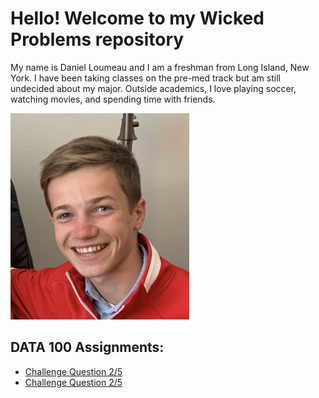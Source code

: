 # Hello! Welcome to my Wicked Problems repository

My name is Daniel Loumeau and I am a freshman from Long Island, New York. I have been taking classes on the pre-med track but am still undecided about my major. Outside academics, I love playing soccer, watching movies, and spending time with friends. 

![](https://raw.githubusercontent.com/dloumeau/data100repository/main/Screen%20Shot%202021-02-08%20at%2010.15.46%20PM.png)

## DATA 100 Assignments:
- [Challenge Question 2/5](https://raw.githubusercontent.com/dloumeau/data100repository/main/A%20Person's%20path%20between%20homes.png)
- [Challenge Question 2/5](challengequestion.md)


